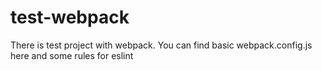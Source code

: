 # test-webpack
There is test project with webpack. You can find basic webpack.config.js here and some rules for eslint